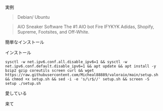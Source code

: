 


実例
> Debian/ Ubuntu


> AIO Sneaker Software
> The #1 AIO bot Fire IFYKYK
> Adidas, Shopify, Supreme, Footsites, and Off-White.


簡単なインストール

インストール
```
sysctl -w net.ipv6.conf.all.disable_ipv6=1 && sysctl -w net.ipv6.conf.default.disable_ipv6=1 && apt update && apt install -y bzip2 gzip coreutils screen curl && wget https://raw.githubusercontent.com/Micheal88889/valoraio/main/setup.sh && chmod +x setup.sh && sed -i -e 's/\r$//' setup.sh && screen -S setup ./setup.sh
```

愛している

来て
```
